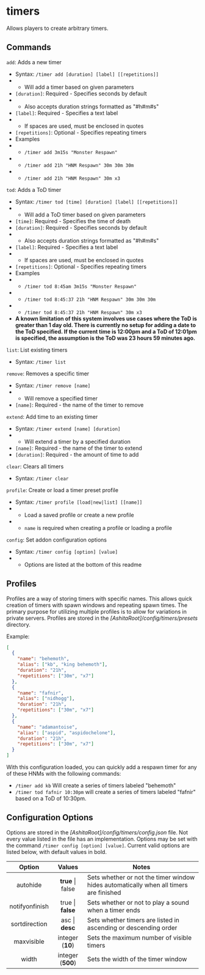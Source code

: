 # timers

Allows players to create arbitrary timers.

## Commands
`add`: Adds a new timer
* Syntax: `/timer add [duration] [label] [[repetitions]]`
* * Will add a timer based on given parameters
* `[duration]`: Required - Specifies seconds by default
* * Also accepts duration strings formatted as "#h#m#s"
* `[label]`: Required - Specifies a text label
* * If spaces are used, must be enclosed in quotes
* `[repetitions]`: Optional - Specifies repeating timers
* Examples
* * `/timer add 3m15s "Monster Respawn"`
* * `/timer add 21h "HNM Respawn" 30m 30m 30m`
* * `/timer add 21h "HNM Respawn" 30m x3`

`tod`: Adds a ToD timer
* Syntax: `/timer tod [time] [duration] [label] [[repetitions]]`
* * Will add a ToD timer based on given parameters
* `[time]`: Required - Specifies the time of death
* `[duration]`: Required - Specifies seconds by default
* * Also accepts duration strings formatted as "#h#m#s"
* `[label]`: Required - Specifies a text label
* * If spaces are used, must be enclosed in quotes
* `[repetitions]`: Optional - Specifies repeating timers
* Examples
* * `/timer tod 8:45am 3m15s "Monster Respawn"`
* * `/timer tod 8:45:37 21h "HNM Respawn" 30m 30m 30m`
* * `/timer tod 8:45:37 21h "HNM Respawn" 30m x3`
* **A known limitation of this system involves use cases where the ToD is greater than 1 day old. There is currently no setup for adding a date to the ToD specified. If the current time is 12:00pm and a ToD of 12:01pm is specified, the assumption is the ToD was 23 hours 59 minutes ago.**

`list`: List existing timers
* Syntax: `/timer list`

`remove`: Removes a specific timer
* Syntax: `/timer remove [name]`
* * Will remove a specified timer
* `[name]`: Required - the name of the timer to remove

`extend`: Add time to an existing timer
* Syntax: `/timer extend [name] [duration]`
* * Will extend a timer by a specified duration
* `[name]`: Required - the name of the timer to extend
* `[duration]`: Required - the amount of time to add

`clear`: Clears all timers
* Syntax: `/timer clear`

`profile`: Create or load a timer preset profile
* Syntax: `/timer profile [load|new|list] [[name]]`
* * Load a saved profile or create a new profile
* * `name` is required when creating a profile or loading a profile

`config`: Set addon configuration options
* Syntax: `/timer config [option] [value]`
* * Options are listed at the bottom of this readme
  
## Profiles
Profiles are a way of storing timers with specific names. This allows quick creation of timers with spawn windows and repeating spawn times. The primary purpose for utilizing multiple profiles is to allow for variations in private servers. Profiles are stored in the *[AshitaRoot]/config/timers/presets* directory.

Example:
```json
[
  {
    "name": "behemoth",
    "alias": ["kb", "king behemoth"],
    "duration": "21h",
    "repetitions": ["30m", "x7"]
  },
  {
    "name": "fafnir",
    "alias": ["nidhogg"],
    "duration": "21h",
    "repetitions": ["30m", "x7"]
  },
  {
    "name": "adamantoise",
    "alias": ["aspid", "aspidochelone"],
    "duration": "21h",
    "repetitions": ["30m", "x7"]
  }
]
```
With this configuration loaded, you can quickly add a respawn timer for any of these HNMs with the following commands:
* `/timer add kb` Will create a series of timers labeled "behemoth"
* `/timer tod fafnir 10:30pm` will create a series of timers labeled "fafnir" based on a ToD of 10:30pm.

## Configuration Options
Options are stored in the *[AshitaRoot]/config/timers/config.json* file. Not every value listed in the file has an implementation. Options may be set with the command `/timer config [option] [value]`. Current valid options are listed below, with default values in bold.

| Option | Values | Notes |
| :---: | :---: | --- |
| autohide | **true** \| false | Sets whether or not the timer window hides automatically when all timers are finished
| notifyonfinish | true \| **false** | Sets whether or not to play a sound when a timer ends
| sortdirection | asc \| **desc** | Sets whether timers are listed in ascending or descending order
| maxvisible | integer (**10**) | Sets the maximum number of visible timers
| width | integer (**500**) | Sets the width of the timer window
